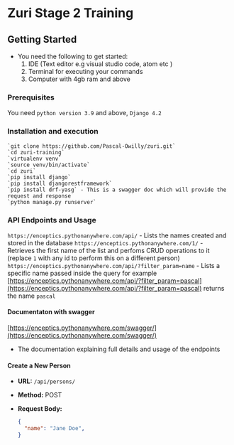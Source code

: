 # Zuri Stage 2 Training


## Getting Started

* You need the following to get started:
  1. IDE (Text editor e.g visual studio code, atom etc )
  2. Terminal for executing your commands
  3. Computer with 4gb ram and above

### Prerequisites

You need `python version 3.9` and above, `Django 4.2`

### Installation and execution

    `git clone https://github.com/Pascal-Owilly/zuri.git`
    `cd zuri-training`
    `virtualenv venv`
    `source venv/bin/activate`
    `cd zuri`
    `pip install django`
    `pip install djangorestframework`
    `pip install drf-yasg` - This is a swagger doc which will provide the request and response 
    `python manage.py runserver`


### API Endpoints and Usage

`https://enceptics.pythonanywhere.com/api/` - Lists the names created and stored in the database
`https://enceptics.pythonanywhere.com/1/` - Retrieves the first name of the list and perfoms CRUD 
operations to it (replace `1` with any id to perform this on a different person)
`https://enceptics.pythonanywhere.com/api/?filter_param=name` - Lists a specific name passed inside the query for example [https://enceptics.pythonanywhere.com/api/?filter_param=pascal](https://enceptics.pythonanywhere.com/api/?filter_param=pascal) returns the name `pascal`

#### Documentaton with swagger

 [https://enceptics.pythonanywhere.com/swagger/](https://enceptics.pythonanywhere.com/swagger/)
 - The documentation explaining full details and usage of the endpoints

#### Create a New Person

- **URL:** `/api/persons/`
- **Method:** POST
- **Request Body:**

  ```json
  {
    "name": "Jane Doe",
  }
